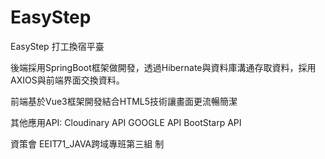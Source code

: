 # EasyStep
EasyStep 打工換宿平臺

後端採用SpringBoot框架做開發，透過Hibernate與資料庫溝通存取資料，採用AXIOS與前端界面交換資料。

前端基於Vue3框架開發結合HTML5技術讓畫面更流暢簡潔

其他應用API:
Cloudinary API
GOOGLE API
BootStarp API

資策會 EEIT71_JAVA跨域專班第三組 制
